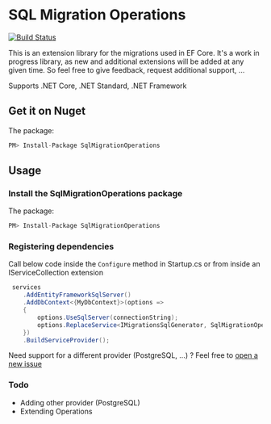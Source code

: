 # SQL Migration Operations
[![Build Status](https://dev.azure.com/DavidVanderheyden/SpecificatR/_apis/build/status/Build.Pipeline?branchName=master)](https://dev.azure.com/DavidVanderheyden/SpecificatR/_build/latest?definitionId=7&branchName=master)

This is an extension library for the migrations used in EF Core. It's a work in progress library, as new and additional extensions will be added at any given time. So feel free to give feedback, request additional support, ...

Supports .NET Core, .NET Standard, .NET Framework

## Get it on Nuget

The package:
``` csharp
PM> Install-Package SqlMigrationOperations
```

## Usage
### Install the SqlMigrationOperations package
The package:
``` csharp
PM> Install-Package SqlMigrationOperations
```
### Registering dependencies 
Call below code inside the ````Configure```` method in Startup.cs or from inside an IServiceCollection extension 
````csharp
 services
    .AddEntityFrameworkSqlServer()
    .AddDbContext<{MyDbContext}>(options =>
    {
        options.UseSqlServer(connectionString);
        options.ReplaceService<IMigrationsSqlGenerator, SqlMigrationOperationsGenerator>();
    })
    .BuildServiceProvider();
````

Need support for a different provider (PostgreSQL, ...) ? Feel free to [open a new issue](https://github.com/Cr3ature/SqlMigrationOperations/issues/new)

### Todo

- Adding other provider (PostgreSQL)
- Extending Operations
